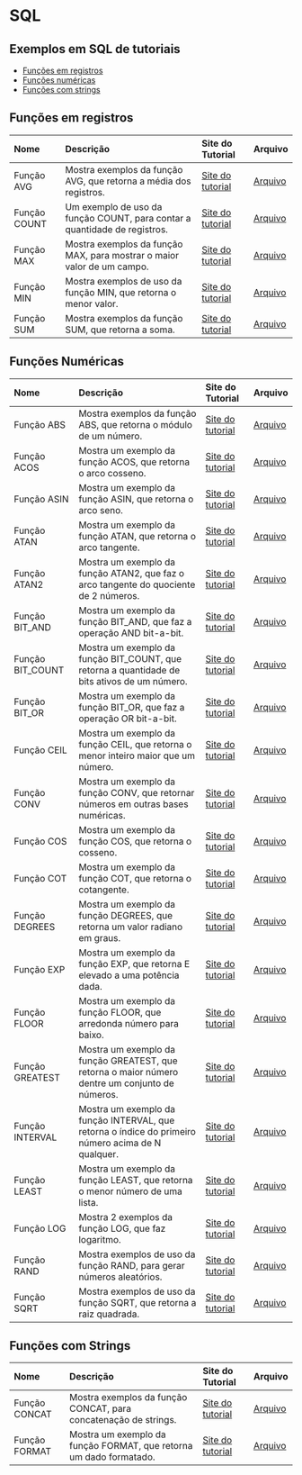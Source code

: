 # SQL

## Exemplos em SQL de tutoriais

- [Funções em registros](#fun%C3%A7%C3%B5es-em-registros)
- [Funções numéricas](#fun%C3%A7%C3%B5es-num%C3%A9ricas)
- [Funções com strings](#fun%C3%A7%C3%B5es-com-strings)

## Funções em registros

| Nome         | Descrição                                                                 | Site do Tutorial                                                              | Arquivo                           |
|:-------------|:--------------------------------------------------------------------------|:------------------------------------------------------------------------------|:----------------------------------|
| Função AVG   | Mostra exemplos da função AVG, que retorna a média dos registros.         | [Site do tutorial](https://www.tutorialspoint.com/sql/sql-avg-function.htm)   | [Arquivo](SQL/Função%20AVG.sql)   |
| Função COUNT | Um exemplo de uso da função COUNT, para contar a quantidade de registros. | [Site do tutorial](https://www.tutorialspoint.com/sql/sql-count-function.htm) | [Arquivo](SQL/Função%20COUNT.sql) |
| Função MAX   | Mostra exemplos da função MAX, para mostrar o maior valor de um campo.    | [Site do tutorial](https://www.tutorialspoint.com/sql/sql-max-function.htm)   | [Arquivo](SQL/Função%20MAX.sql)   |
| Função MIN   | Mostra exemplos de uso da função MIN, que retorna o menor valor.          | [Site do tutorial](https://www.tutorialspoint.com/sql/sql-min-function.htm)   | [Arquivo](SQL/Função%20MIN.sql)   |
| Função SUM   | Mostra exemplos da função SUM, que retorna a soma.                        | [Site do tutorial](https://www.tutorialspoint.com/sql/sql-sum-function.htm)   | [Arquivo](SQL/Função%20SUM.sql)   |

## Funções Numéricas

| Nome             | Descrição                                                                                          | Site do Tutorial                                                                                    | Arquivo                               |
|:-----------------|:---------------------------------------------------------------------------------------------------|:----------------------------------------------------------------------------------------------------|:--------------------------------------|
| Função ABS       | Mostra exemplos da função ABS, que retorna o módulo de um número.                                  | [Site do tutorial](https://www.tutorialspoint.com/sql/sql-numeric-functions.htm#function_abs)       | [Arquivo](SQL/Função%20ABS.sql)       |
| Função ACOS      | Mostra um exemplo da função ACOS, que retorna o arco cosseno.                                      | [Site do tutorial](https://www.tutorialspoint.com/sql/sql-numeric-functions.htm#function_acos)      | [Arquivo](SQL/Função%20ACOS.sql)      |
| Função ASIN      | Mostra um exemplo da função ASIN, que retorna o arco seno.                                         | [Site do tutorial](https://www.tutorialspoint.com/sql/sql-numeric-functions.htm#function_asin)      | [Arquivo](SQL/Função%20ASIN.sql)      |
| Função ATAN      | Mostra um exemplo da função ATAN, que retorna o arco tangente.                                     | [Site do tutorial](https://www.tutorialspoint.com/sql/sql-numeric-functions.htm#function_atan)      | [Arquivo](SQL/Função%20ATAN.sql)      |
| Função ATAN2     | Mostra um exemplo da função ATAN2, que faz o arco tangente do quociente de 2 números.              | [Site do tutorial](https://www.tutorialspoint.com/sql/sql-numeric-functions.htm#function_atan2)     | [Arquivo](SQL/Função%20ATAN2.sql)     |
| Função BIT_AND   | Mostra um exemplo da função BIT_AND, que faz a operação AND bit-a-bit.                             | [Site do tutorial](https://www.tutorialspoint.com/sql/sql-numeric-functions.htm#function_bit_and)   | [Arquivo](SQL/Função%20BIT_AND.sql)   |
| Função BIT_COUNT | Mostra um exemplo da função BIT_COUNT, que retorna a quantidade de bits ativos de um número.       | [Site do tutorial](https://www.tutorialspoint.com/sql/sql-numeric-functions.htm#function_bit_count) | [Arquivo](SQL/Função%20BIT_COUNT.sql) |
| Função BIT_OR    | Mostra um exemplo da função BIT_OR, que faz a operação OR bit-a-bit.                               | [Site do tutorial](https://www.tutorialspoint.com/sql/sql-numeric-functions.htm#function_bit_or)    | [Arquivo](SQL/Função%20BIT_OR.sql)    |
| Função CEIL      | Mostra um exemplo da função CEIL, que retorna o menor inteiro maior que um número.                 | [Site do tutorial](https://www.tutorialspoint.com/sql/sql-numeric-functions.htm#function_ceil)      | [Arquivo](SQL/Função%20CEIL.sql)      |
| Função CONV      | Mostra um exemplo da função CONV, que retornar números em outras bases numéricas.                  | [Site do tutorial](https://www.tutorialspoint.com/sql/sql-numeric-functions.htm#function_conv)      | [Arquivo](SQL/Função%20CONV.sql)      |
| Função COS       | Mostra um exemplo da função COS, que retorna o cosseno.                                            | [Site do tutorial](https://www.tutorialspoint.com/sql/sql-numeric-functions.htm#function_cos)       | [Arquivo](SQL/Função%20COS.sql)       |
| Função COT       | Mostra um exemplo da função COT, que retorna o cotangente.                                         | [Site do tutorial](https://www.tutorialspoint.com/sql/sql-numeric-functions.htm#function_cot)       | [Arquivo](SQL/Função%20COT.sql)       |
| Função DEGREES   | Mostra um exemplo da função DEGREES, que retorna um valor radiano em graus.                        | [Site do tutorial](https://www.tutorialspoint.com/sql/sql-numeric-functions.htm#function_degrees)   | [Arquivo](SQL/Função%20DEGREES.sql)   |
| Função EXP       | Mostra um exemplo da função EXP, que retorna E elevado a uma potência dada.                        | [Site do tutorial](https://www.tutorialspoint.com/sql/sql-numeric-functions.htm#function_exp)       | [Arquivo](SQL/Função%20EXP.sql)       |
| Função FLOOR     | Mostra um exemplo da função FLOOR, que arredonda número para baixo.                                | [Site do tutorial](https://www.tutorialspoint.com/sql/sql-numeric-functions.htm#function_floor)     | [Arquivo](SQL/Função%20FLOOR.sql)     |
| Função GREATEST  | Mostra um exemplo da função GREATEST, que retorna o maior número dentre um conjunto de números.    | [Site do tutorial](https://www.tutorialspoint.com/sql/sql-numeric-functions.htm#function_greatest)  | [Arquivo](SQL/Função%20GREATEST.sql)  |
| Função INTERVAL  | Mostra um exemplo da função INTERVAL, que retorna o índice do primeiro número acima de N qualquer. | [Site do tutorial](https://www.tutorialspoint.com/sql/sql-numeric-functions.htm#function_interval)  | [Arquivo](SQL/Função%20INTERVAL.sql)  |
| Função LEAST     | Mostra um exemplo da função LEAST, que retorna o menor número de uma lista.                        | [Site do tutorial](https://www.tutorialspoint.com/sql/sql-numeric-functions.htm#function_least)     | [Arquivo](SQL/Função%20LEAST.sql)     |
| Função LOG       | Mostra 2 exemplos da função LOG, que faz logaritmo.                                                | [Site do tutorial](https://www.tutorialspoint.com/sql/sql-numeric-functions.htm#function_log)       | [Arquivo](SQL/Função%20LOG.sql)       |
| Função RAND      | Mostra exemplos de uso da função RAND, para gerar números aleatórios.                              | [Site do tutorial](https://www.tutorialspoint.com/sql/sql-rand-function.htm)                        | [Arquivo](SQL/Função%20RAND.sql)      |
| Função SQRT      | Mostra exemplos de uso da função SQRT, que retorna a raiz quadrada.                                | [Site do tutorial](https://www.tutorialspoint.com/sql/sql-sqrt-function.htm)                        | [Arquivo](SQL/Função%20SQRT.sql)      |

## Funções com Strings

| Nome          | Descrição                                                          | Site do Tutorial                                                                                 | Arquivo                            |
|:--------------|:-------------------------------------------------------------------|:-------------------------------------------------------------------------------------------------|:-----------------------------------|
| Função CONCAT | Mostra exemplos da função CONCAT, para concatenação de strings.    | [Site do tutorial](https://www.tutorialspoint.com/sql/sql-concat-function.htm)                   | [Arquivo](SQL/Função%20CONCAT.sql) |
| Função FORMAT | Mostra um exemplo da função FORMAT, que retorna um dado formatado. | [Site do tutorial](https://www.tutorialspoint.com/sql/sql-numeric-functions.htm#function_format) | [Arquivo](SQL/Função%20FORMAT.sql) |
